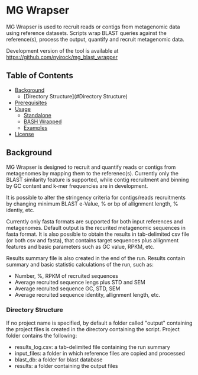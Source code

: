 # MG Wrapser



MG Wrapser is used to recruit reads or contigs from metagenomic data using reference datasets. Scripts wrap BLAST queries against the reference(s), process the output, quantify and recruit metagenomic data.

Development version of the tool is available at <https://github.com/nyirock/mg_blast_wrapper>

## Table of Contents

- [Background](#background)
  - [Directory Structure](#Directory Structure)
- [Prerequisites](#prerequisites)
- [Usage](#usage)
  - [Standalone](#standalone)
  - [BASH Wrapped](#bash)
  - [Examples](#examples)
- [License](#license)


## Background

MG Wrapser is designed to recruit and quantify reads or contigs from metagenomes by mapping them to the referenec(s). Currently only the BLAST similarity feature is supported, while contig recruitment and binning by GC content and k-mer frequencies are in development.

It is possible to alter the stringency criteria for contigs/reads recruitments by changing minimum BLAST e-Value, % or bp of allignment length, % identiy, etc.

Currently only fasta formats are supported for both input references and metagenomes. Default output is the recurited metagenomic sequences in fasta format. It is also possible to obtain the results in tab-delimited csv file (or both csv and fasta), that contains target sequences plus allignment features and basic parameters such as GC value, RPKM, etc.

Results summary file is also created in the end of the run. Results contain summary and basic statistic calculations of the run, such as:
- Number, %, RPKM of recruited sequences
- Average recruited sequence lengs plus STD and SEM
- Average recruited sequence GC, STD, SEM
- Average recruited sequence identity, allignment length, etc.

### Directory Structure

If no project name is specified, by default a folder called "output" containing the project files is created in the directory containing the script.
Project folder contains the following:
- results_log.csv: a tab-delimited file containing the run summary
- input_files: a folder in which reference files are copied and processed
- blast_db: a folder for blast database
- results: a folder containing the output files


